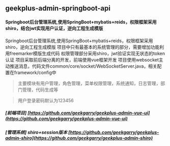 ## geekplus-admin-springboot-api
#### Springboot后台管理系统,使用SpringBoot+mybatis+reids，权限框架采用shiro，结合jwt实现用户认证，逆向工程生成模版
Springboot后台管理系统,使用SpringBoot+mybatis+reids，权限框架采用shiro，逆向工程生成模版 项目中只有最基本的系统管理的部分，需要增加功能利用freemarker模版生成代码
权限管理部分采用shiro，jwt验证实现无状态的token认证 项目采取前后端分离的开发，前端使用vue框架开发 
项目使用websocket主动推送消息，代码文件common/core/socket/WebSocketServer.java，相关配置在framework/config中
> 主要模块有用户管理，角色管理，菜单权限管理，系统通知，日志管理，部门管理，代码生成等

> 用户登录密码默认为123456
##### [前端项目] [https://github.com/geekgarry/geekplus-admin-vue-ui](https://github.com/geekgarry/geekplus-admin-vue-ui)

##### [管理系统] shiro+session版本 [https://github.com/geekgarry/geekplus-admin-shiro](https://github.com/geekgarry/geekplus-admin-shiro)

